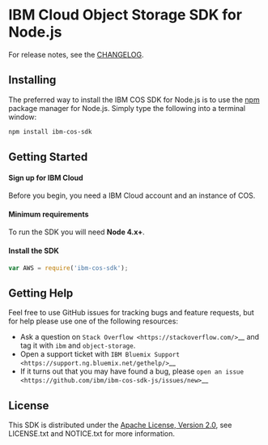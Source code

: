 # IBM Cloud Object Storage SDK for Node.js

For release notes, see the [CHANGELOG](CHANGELOG.md).

## Installing

The preferred way to install the IBM COS SDK for Node.js is to use the
[npm](http://npmjs.org) package manager for Node.js. Simply type the following
into a terminal window:

```sh
npm install ibm-cos-sdk
```

## Getting Started

#### Sign up for IBM Cloud ####

Before you begin, you need a IBM Cloud account and an instance of COS.

#### Minimum requirements ####

To run the SDK you will need **Node 4.x+**.

#### Install the SDK ####

```javascript
var AWS = require('ibm-cos-sdk');
```

## Getting Help
Feel free to use GitHub issues for tracking bugs and feature requests, but for help please use one of the following resources:

* Ask a question on `Stack Overflow <https://stackoverflow.com/>`__ and tag it with ``ibm`` and ``object-storage``.
* Open a support ticket with `IBM Bluemix Support <https://support.ng.bluemix.net/gethelp/>`__
* If it turns out that you may have found a bug, please `open an issue <https://github.com/ibm/ibm-cos-sdk-js/issues/new>`__



## License

This SDK is distributed under the
[Apache License, Version 2.0](http://www.apache.org/licenses/LICENSE-2.0),
see LICENSE.txt and NOTICE.txt for more information.
